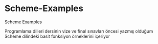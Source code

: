 # Scheme-Examples
Scheme Examples

Programlama dilleri dersinin vize ve final sınavları öncesi yazmış olduğum Scheme dilindeki basit fonksiyon örneklerini içeriyor
